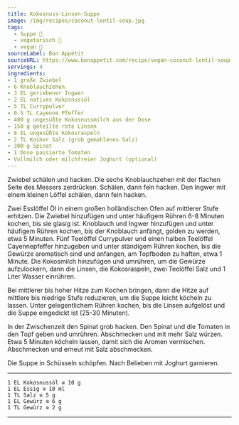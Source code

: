 ```yaml
---
title: Kokosnuss-Linsen-Suppe
image: /img/recipes/coconut-lentil-soup.jpg
tags:
  - Suppe 🥣
  - vegetarisch 🌿
  - vegan 🌱
sourceLabel: Bon Appétit
sourceURL: https://www.bonappetit.com/recipe/vegan-coconut-lentil-soup
servings: 4
ingredients:
- 1 große Zwiebel
- 6 Knoblauchzehen
- 3 EL geriebener Ingwer
- 2 EL natives Kokosnussöl
- 5 TL Currypulver
- 0.5 TL Cayenne Pfeffer
- 400 g ungesüßte Kokosnussmilch aus der Dose
- 150 g geteilte rote Linsen
- 8 EL ungesüßte Kokosraspeln
- 2 TL Kosher Salz (grob gemahlenes Salz)
- 300 g Spinat
- 1 Dose passierte Tomaten
- Vollmilch oder milchfreier Joghurt (optional)
---
```



Zwiebel schälen und hacken. Die sechs Knoblauchzehen mit der flachen Seite des Messers zerdrücken. 
Schälen, dann fein hacken. Den Ingwer mit einem kleinen Löffel schälen, dann fein hacken.

Zwei Esslöffel Öl in einem großen holländischen Ofen auf mittlerer Stufe erhitzen. 
Die Zwiebel hinzufügen und unter häufigem Rühren 6-8 Minuten kochen, bis sie glasig ist. 
Knoblauch und Ingwer hinzufügen und unter häufigem Rühren kochen, bis der Knoblauch anfängt, 
golden zu werden, etwa 5 Minuten. Fünf Teelöffel Currypulver und einen halben Teelöffel Cayennepfeffer 
hinzugeben und unter ständigem Rühren kochen, bis die Gewürze aromatisch sind und anfangen, 
am Topfboden zu haften, etwa 1 Minute. Die Kokosmilch hinzufügen und umrühren, um die Gewürze aufzulockern, 
dann die Linsen, die Kokosraspeln, zwei Teelöffel Salz und 1 Liter Wasser einrühren.

Bei mittlerer bis hoher Hitze zum Kochen bringen, dann die Hitze auf mittlere bis niedrige Stufe reduzieren, 
um die Suppe leicht köcheln zu lassen. Unter gelegentlichem Rühren kochen, bis die Linsen aufgelöst 
und die Suppe eingedickt ist (25-30 Minuten).

In der Zwischenzeit den Spinat grob hacken. Den Spinat und die Tomaten in den Topf geben und umrühren. 
Abschmecken und mit mehr Salz würzen. Etwa 5 Minuten köcheln lassen, damit sich die Aromen vermischen. 
Abschmecken und erneut mit Salz abschmecken.

Die Suppe in Schüsseln schöpfen. Nach Belieben mit Joghurt garnieren.

***
    1 EL Kokosnussöl ≅ 10 g
    1 EL Essig ≅ 10 ml
    1 TL Salz ≅ 5 g
    1 EL Gewürz ≅ 6 g
    1 TL Gewürz ≅ 2 g
***
